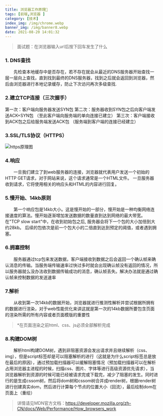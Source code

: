 ```yaml
---
title: 浏览器工作原理🔨
tags: [前端,浏览器 ]
category: [技术]
index_img: /img/chrome.webp
banner_img: /img/banner8.webp
date: 2021-08-20 14:01:32
---
```

>面试题：在浏览器输入url后按下回车发生了什么

### 1. DNS查找
&emsp;&emsp;先检查本地缓存中是否存在，若不存在就会从最近的DNS服务器开始查找一层一层向上查找，直到找到最终的DNS服务器，找到之后就会返回到浏览器，然后由浏览器进行本地记录缓存，防止下次访问再次多级查找.
### 2.建立TCP连接（三次握手）
第一次：客户端向服务器发送SYN包
第二次：服务器收到SYN包之后向客户端发送ACK+SYN包    （至此客户端向服务端的单向连接已建立）
第三次：客户端接收到ACK包之后给服务端发送ACK包            （服务端到客户端的连接已经建立）
### 3.SSL/TLS协议（HTTPS）
![https原理图](/img/https.webp)
### 4.响应
&emsp;&emsp;一旦我们建立了到web服务器的连接，浏览器就代表用户发送一个初始的HTTP GET请求，对于网站来说，这个请求通常是一个HTML文件。 一旦服务器收到请求，它将使用相关的响应头和HTML的内容进行回复。
### 5.慢开始、14kb原则
&emsp;&emsp;第一个响应包是14kb大小。这是慢开始的一部分，慢开始是一种均衡网络连接速度的算法。慢开始逐渐增加发送数据的数量直到达到网络的最大带宽。在"TCP slow start"中，在收到初始包之后, 服务器会将下一个包的大小加倍到大约28kb。 后续的包依次是前一个包大小的二倍直到达到预定的阈值，或者遇到拥塞。
### 6.拥塞控制
&emsp;&emsp;服务器通过tcp包来发送数据，客户端接收到数据之后会返回一个确认帧来确认消息的传输。当服务端传输速率过快过多时就会出现确认帧没有返回的情况，所以服务器就么没办法收到数据传输成功的消息，确认帧丢失。解决办法就是通过确认帧来控制数据的发送速率
### 7.解析
&emsp;&emsp;从收到第一次14kb的数据开始，浏览器就进行推测性解析并尝试根据所拥有的数据进行渲染，对于web性能优化来讲这就是第一次的14kb数据所要包含页面的渲染所需的所有内容或者页面模版的重要性
> *在页面渲染之前html、css、js必须全部解析完成
### 8.构建DOM树
&emsp;&emsp;解析html构建DOM树，遇到非阻塞资源会发出请求并且继续解析（css、img），但是script标签却是可以阻塞解析的进行（这就是为什么script标签总是放在最后的原因），通过预加载扫描器可以缓解阻塞情况（预加载扫描器可以在解析占用浏览器主进程的时候，扫描css、图片、字体等进行高级资源优先请求），当浏览器解析到资源的时候可能已经被请求完或下载完，减少了阻塞的发生。同时进行的是生成cssom树，然后将dom树和cssom树合并成render树，根据render树进行创建真实dom，然后进行计算每个节点的位置大小（回流），最后绘制dom在页面上（重绘）
>详情请见MDN官方文档：https://developer.mozilla.org/zh-CN/docs/Web/Performance/How_browsers_work